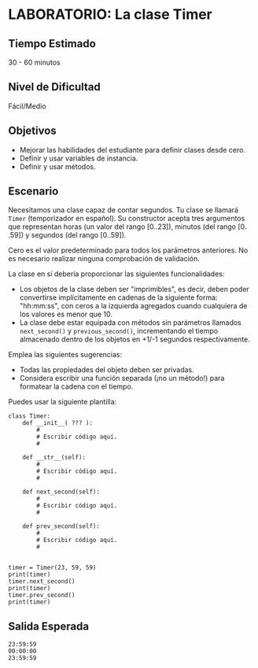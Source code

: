 # LABORATORIO: La clase Timer

## Tiempo Estimado

30 - 60 minutos

## Nivel de Dificultad

Fácil/Medio

## Objetivos

* Mejorar las habilidades del estudiante para definir clases desde cero.
* Definir y usar variables de instancia.
* Definir y usar métodos.

## Escenario

Necesitamos una clase capaz de contar segundos. Tu clase se llamará `Timer` (temporizador en español). Su constructor acepta tres argumentos que representan horas (un valor del rango [0..23]), minutos (del rango [0. .59]) y segundos (del rango [0..59]).

Cero es el valor predeterminado para todos los parámetros anteriores. No es necesario realizar ninguna comprobación de validación.

La clase en sí debería proporcionar las siguientes funcionalidades:

* Los objetos de la clase deben ser "imprimibles", es decir, deben poder convertirse implícitamente en cadenas de la siguiente forma: "hh:mm:ss", con ceros a la izquierda agregados cuando cualquiera de los valores es menor que 10. 
* La clase debe estar equipada con métodos sin parámetros llamados `next_second()` y `previous_second()`, incrementando el tiempo almacenado dentro de los objetos en +1/-1 segundos respectivamente.

Emplea las siguientes sugerencias:

* Todas las propiedades del objeto deben ser privadas.
* Considera escribir una función separada (¡no un método!) para formatear la cadena con el tiempo.

Puedes usar la siguiente plantilla:

```
class Timer:
    def __init__( ??? ):
        #
        # Escribir código aquí.
        #

    def __str__(self):
        #
        # Escribir código aquí.
        #

    def next_second(self):
        #
        # Escribir código aquí.
        #

    def prev_second(self):
        #
        # Escribir código aquí.
        #


timer = Timer(23, 59, 59)
print(timer)
timer.next_second()
print(timer)
timer.prev_second()
print(timer)
```

## Salida Esperada

```
23:59:59
00:00:00
23:59:59
```

